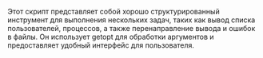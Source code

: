 Этот скрипт представляет собой хорошо структурированный инструмент для выполнения нескольких задач,
таких как вывод списка пользователей, процессов, а также перенаправление вывода и ошибок в файлы.
Он использует getopt для обработки аргументов и предоставляет удобный интерфейс для пользователя.

